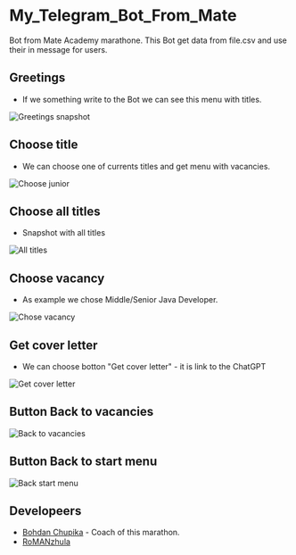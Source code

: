 # My_Telegram_Bot_From_Mate
Bot from Mate Academy marathone. This Bot get data from file.csv and use their in message for users.

## Greetings 
* If we something write to the Bot we can see this menu with titles.

![Greetings snapshot](https://github.com/RoMANzhula/My_Telegram_Bot_From_Mate/blob/master/src/main/java/com/example/mate_telegram_bot/images/Greetings%20page.png)

## Choose title
* We can choose one of currents titles and get menu with vacancies.

![Choose junior](https://github.com/RoMANzhula/My_Telegram_Bot_From_Mate/blob/master/src/main/java/com/example/mate_telegram_bot/images/Button%20junior.png)

## Choose all titles
* Snapshot with all titles

![All titles](https://github.com/RoMANzhula/My_Telegram_Bot_From_Mate/blob/master/src/main/java/com/example/mate_telegram_bot/images/Choose%20all%20titles.png)

## Choose vacancy
* As example we chose Middle/Senior Java Developer.

![Chose vacancy](https://github.com/RoMANzhula/My_Telegram_Bot_From_Mate/blob/master/src/main/java/com/example/mate_telegram_bot/images/Choose%20vacancy.png)

## Get cover letter
* We can choose botton "Get cover letter" - it is link to the ChatGPT

![Get cover letter](https://github.com/RoMANzhula/My_Telegram_Bot_From_Mate/blob/master/src/main/java/com/example/mate_telegram_bot/images/Get%20cover%20letter.png)

## Button Back to vacancies

![Back to vacancies](https://github.com/RoMANzhula/My_Telegram_Bot_From_Mate/blob/master/src/main/java/com/example/mate_telegram_bot/images/Back%20to%20vacancies.png)

## Button Back to start menu

![Back start menu](https://github.com/RoMANzhula/My_Telegram_Bot_From_Mate/blob/master/src/main/java/com/example/mate_telegram_bot/images/Back%20to%20start%20menu.png)

## Developeers

* [Bohdan Chupika](https://github.com/boroda4436) - Coach of this marathon.
* [RoMANzhula](https://github.com/RoMANzhula)




